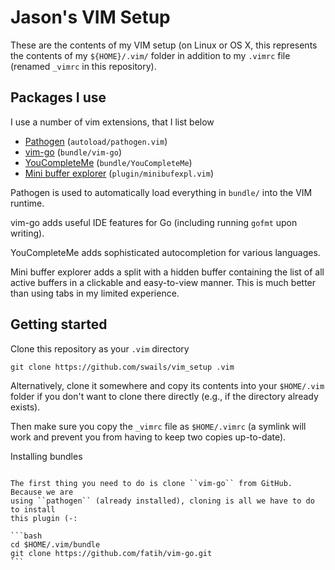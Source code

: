 Jason's VIM Setup
=================

These are the contents of my VIM setup (on Linux or OS X, this represents the
contents of my ``${HOME}/.vim/`` folder in addition to my ``.vimrc`` file
(renamed ``_vimrc`` in this repository).

Packages I use
--------------

I use a number of vim extensions, that I list below

- [Pathogen](https://github.com/tpope/vim-pathogen) (``autoload/pathogen.vim``)
- [vim-go](https://github.com/fatih/vim-go) (``bundle/vim-go``)
- [YouCompleteMe](https://github.com/Valloric/YouCompleteMe)
  (``bundle/YouCompleteMe``)
- [Mini buffer explorer](https://github.com/fholgado/minibufexpl.vim)
  (``plugin/minibufexpl.vim``)

Pathogen is used to automatically load everything in ``bundle/`` into the VIM
runtime.

vim-go adds useful IDE features for Go (including running ``gofmt`` upon
writing).

YouCompleteMe adds sophisticated autocompletion for various languages.

Mini buffer explorer adds a split with a hidden buffer containing the list of
all active buffers in a clickable and easy-to-view manner. This is much better
than using tabs in my limited experience.

Getting started
---------------

Clone this repository as your ``.vim`` directory

```
git clone https://github.com/swails/vim_setup .vim
```

Alternatively, clone it somewhere and copy its contents into your
``$HOME/.vim`` folder if you don't want to clone there directly (e.g., if the
directory already exists).

Then make sure you copy the ``_vimrc`` file as ``$HOME/.vimrc`` (a symlink will
work and prevent you from having to keep two copies up-to-date).

Installing bundles
~~~~~~~~~~~~~~~~~~

The first thing you need to do is clone ``vim-go`` from GitHub. Because we are
using ``pathogen`` (already installed), cloning is all we have to do to install
this plugin (-:

```bash
cd $HOME/.vim/bundle
git clone https://github.com/fatih/vim-go.git
```
